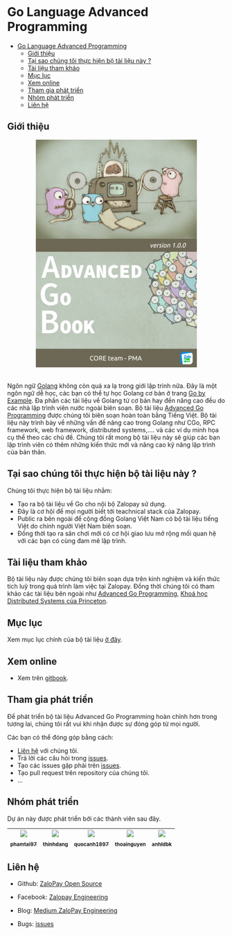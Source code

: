 # Go Language Advanced Programming

- [Go Language Advanced Programming](#go-language-advanced-programming)
  - [Giới thiệu](#gi%e1%bb%9bi-thi%e1%bb%87u)
  - [Tại sao chúng tôi thực hiện bộ tài liệu này ?](#t%e1%ba%a1i-sao-ch%c3%bang-t%c3%b4i-th%e1%bb%b1c-hi%e1%bb%87n-b%e1%bb%99-t%c3%a0i-li%e1%bb%87u-n%c3%a0y)
  - [Tài liệu tham khảo](#t%c3%a0i-li%e1%bb%87u-tham-kh%e1%ba%a3o)
  - [Mục lục](#m%e1%bb%a5c-l%e1%bb%a5c)
  - [Xem online](#xem-online)
  - [Tham gia phát triển](#tham-gia-ph%c3%a1t-tri%e1%bb%83n)
  - [Nhóm phát triển](#nh%c3%b3m-ph%c3%a1t-tri%e1%bb%83n)
  - [Liên hệ](#li%c3%aan-h%e1%bb%87)
  
## Giới thiệu

<div align="center">
	<img src="./images/background-book/ver1.0.0.png">
	<br/>
	<span align="center">
		<i></i>
	</span>
</div>
<br/>

Ngôn ngữ [Golang](https://golang.org/) không còn quá xa lạ trong giới lập trình nữa. Đây là một ngôn ngữ dễ học, các bạn có thể tự học Golang cơ bản ở trang [Go by Example](https://gobyexample.com/). Đa phần các tài liệu về Golang từ cơ bản hay đến nâng cao đều do các nhà lập trình viên nước ngoài biên soạn. Bộ tài liệu [Advanced Go Programming](#Go-Language-Advanced-Programming-Advanced-Go-Programming) được chúng tôi biên soạn hoàn toàn bằng Tiếng Việt. Bộ tài liệu này trình bày về những vấn đề nâng cao trong Golang như CGo, RPC framework, web framework, distributed systems,.... và các ví dụ minh họa cụ thể theo các chủ đề. Chúng tôi rất mong bộ tài liệu này sẽ giúp các bạn lập trình viên có thêm những kiến thức mới và nâng cao kỹ năng lập trình của bản thân.

## Tại sao chúng tôi thực hiện bộ tài liệu này ?

Chúng tôi thực hiện bộ tài liệu nhằm:

- Tạo ra bộ tài liệu về Go cho nội bộ Zalopay sử dụng.
- Đây là cơ hội để mọi người biết tới teachnical stack của Zalopay.
- Public ra bên ngoài để cộng đồng Golang Việt Nam có bộ tài liệu tiếng Việt do chính người Việt Nam biên soạn. 
- Đồng thời tạo ra sân chơi mới có cơ hội giao lưu mở rộng mối quan hệ với các bạn có cùng đam mê lập trình.
  
## Tài liệu tham khảo

Bộ tài liệu này được chúng tôi biên soạn dựa trên kinh nghiệm và kiến thức tích luỹ trong quá trình làm việc tại Zalopay. Đồng thời chúng tôi có tham khảo các tài liệu bên ngoài như [Advanced Go Programming](https://github.com/chai2010/advanced-go-programming-book), [Khoá học Distributed Systems của Princeton](https://www.cs.princeton.edu/courses/archive/fall18/cos418/schedule.html).

## Mục lục

Xem mục lục chính của bộ tài liệu [ở đây](./SUMMARY.md).

## Xem online

- Xem trên [gitbook](https://zalopay-oss.github.io/go-advanced/).

## Tham gia phát triển

Để phát triển bộ tài liệu Advanced Go Programming hoàn chỉnh hơn trong tương lai, chúng tôi rất vui khi nhận được sự đóng góp từ mọi người.

Các bạn có thể đóng góp bằng cách:

- [Liên hệ](#li%C3%AAn-h%E1%BB%87) với chúng tôi.
- Trả lời các câu hỏi trong [issues](https://gitlab.zalopay.vn/zalopay-oss/advanced-go-book/issues).
- Tạo các issues gặp phải trên [issues](https://gitlab.zalopay.vn/zalopay-oss/advanced-go-book/issues).
- Tạo pull request trên repository của chúng tôi.
- ...

## Nhóm phát triển

Dự án này được phát triển bởi các thành viên sau đây. 

| [<img src="https://avatars1.githubusercontent.com/u/38773351?s=460&v=4" width="100px;"/><br /><sub><b>phamtai97</b></sub>](https://github.com/phamtai97) | [<img src="https://avatars1.githubusercontent.com/u/26034284?s=460&v=4" width="100px;"/><br /><sub><b>thinhdang</b></sub>](https://github.com/thinhdanggroup) | [<img src="https://avatars2.githubusercontent.com/u/23535926?s=460&v=4" width="100px;"/><br /><sub><b>quocanh1897</b></sub>](https://github.com/quocanh1897) | [<img src="https://avatars2.githubusercontent.com/u/32214488?s=400&v=4" width="100px;"/><br /><sub><b>thoainguyen</b></sub>](https://github.com/thoainguyen) | [<img src="https://avatars1.githubusercontent.com/u/3270746?s=460&v=4" width="100px;"/><br /><sub><b>anhldbk</b></sub>](https://github.com/anhldbk) |
| :---------------------------------------------------------------------------------------------------------------------------------------------------: | :---------------------------------------------------------------------------------------------------------------------------------------------------------: | :--------------------------------------------------------------------------------------------------------------------------------------------------: | :-------------------------------------------------------------------------------------------------------------------------------------------------------: | :-----------------------------------------------------------------------------------------------------------------------------------------------------------------: |

## Liên hệ

- Github: [ZaloPay Open Source](https://github.com/zalopay-oss)
  
- Facebook: [Zalopay Engineering](https://www.facebook.com/zalopay.engineering/)

- Blog: [Medium ZaloPay Engineering](https://medium.com/zalopay-engineering)

- Bugs: [issues](https://gitlab.zalopay.vn/zalopay-oss/advanced-go-book/issues)
